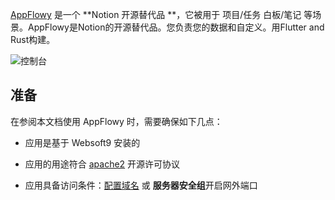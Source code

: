 [AppFlowy](https://appflowy.io/) 是一个 **Notion  开源替代品 **，它被用于 项目/任务 白板/笔记  等场景。AppFlowy是Notion的开源替代品。您负责您的数据和自定义。用Flutter and Rust构建。


![控制台](https://libs.websoft9.com/Websoft9/DocsPicture/zh/appflowy/appflowy-gui-websoft9.png)


## 准备

在参阅本文档使用 AppFlowy 时，需要确保如下几点：

- 应用是基于 Websoft9 安装的

- 应用的用途符合 [apache2](https://opensource.org/licenses/Apache-2.0) 开源许可协议

- 应用具备访问条件：[配置域名](./guide/appsetdomain) 或 **服务器安全组**开启网外端口